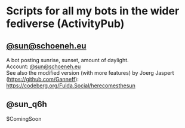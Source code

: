 # Scripts for all my bots in the wider fediverse (ActivityPub)
## [@sun@schoeneh.eu](https://github.com/Schoeneh/fediverse_bots/tree/main/sunofberlin)
A bot posting sunrise, sunset, amount of daylight.<br>
Account: [@sun@schoeneh.eu](https://schoeneh.eu/sun) <br>
See also the modified version (with more features) by Joerg Jaspert (https://github.com/Ganneff):<br>
https://codeberg.org/Fulda.Social/herecomesthesun
## @sun_q6h
$ComingSoon
